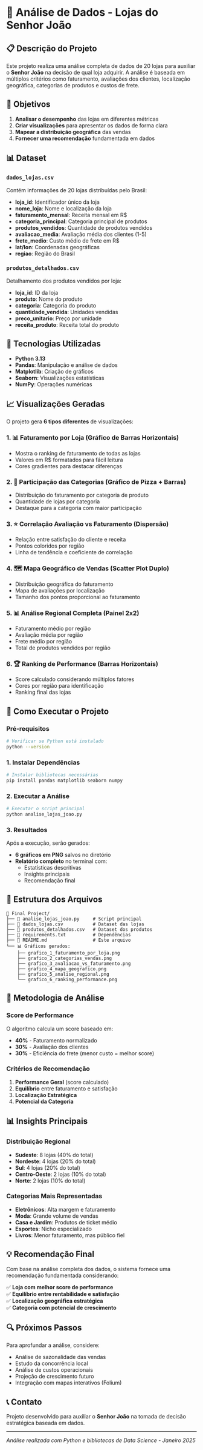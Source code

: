 # 🏪 Análise de Dados - Lojas do Senhor João

## 📋 Descrição do Projeto

Este projeto realiza uma análise completa de dados de 20 lojas para auxiliar o **Senhor João** na decisão de qual loja adquirir. A análise é baseada em múltiplos critérios como faturamento, avaliações dos clientes, localização geográfica, categorias de produtos e custos de frete.

## 🎯 Objetivos

1. **Analisar o desempenho** das lojas em diferentes métricas
2. **Criar visualizações** para apresentar os dados de forma clara
3. **Mapear a distribuição geográfica** das vendas
4. **Fornecer uma recomendação** fundamentada em dados

## 📊 Dataset

### `dados_lojas.csv`
Contém informações de 20 lojas distribuídas pelo Brasil:
- **loja_id**: Identificador único da loja
- **nome_loja**: Nome e localização da loja
- **faturamento_mensal**: Receita mensal em R$
- **categoria_principal**: Categoria principal de produtos
- **produtos_vendidos**: Quantidade de produtos vendidos
- **avaliacao_media**: Avaliação média dos clientes (1-5)
- **frete_medio**: Custo médio de frete em R$
- **lat/lon**: Coordenadas geográficas
- **regiao**: Região do Brasil

### `produtos_detalhados.csv`
Detalhamento dos produtos vendidos por loja:
- **loja_id**: ID da loja
- **produto**: Nome do produto
- **categoria**: Categoria do produto
- **quantidade_vendida**: Unidades vendidas
- **preco_unitario**: Preço por unidade
- **receita_produto**: Receita total do produto

## 🔧 Tecnologias Utilizadas

- **Python 3.13**
- **Pandas**: Manipulação e análise de dados
- **Matplotlib**: Criação de gráficos
- **Seaborn**: Visualizações estatísticas
- **NumPy**: Operações numéricas

## 📈 Visualizações Geradas

O projeto gera **6 tipos diferentes** de visualizações:

### 1. 📊 Faturamento por Loja (Gráfico de Barras Horizontais)
- Mostra o ranking de faturamento de todas as lojas
- Valores em R$ formatados para fácil leitura
- Cores gradientes para destacar diferenças

### 2. 🥧 Participação das Categorias (Gráfico de Pizza + Barras)
- Distribuição do faturamento por categoria de produto
- Quantidade de lojas por categoria
- Destaque para a categoria com maior participação

### 3. ⭐ Correlação Avaliação vs Faturamento (Dispersão)
- Relação entre satisfação do cliente e receita
- Pontos coloridos por região
- Linha de tendência e coeficiente de correlação

### 4. 🗺️ Mapa Geográfico de Vendas (Scatter Plot Duplo)
- Distribuição geográfica do faturamento
- Mapa de avaliações por localização
- Tamanho dos pontos proporcional ao faturamento

### 5. 📊 Análise Regional Completa (Painel 2x2)
- Faturamento médio por região
- Avaliação média por região
- Frete médio por região
- Total de produtos vendidos por região

### 6. 🏆 Ranking de Performance (Barras Horizontais)
- Score calculado considerando múltiplos fatores
- Cores por região para identificação
- Ranking final das lojas

## 🚀 Como Executar o Projeto

### Pré-requisitos
```bash
# Verificar se Python está instalado
python --version
```

### 1. Instalar Dependências
```bash
# Instalar bibliotecas necessárias
pip install pandas matplotlib seaborn numpy
```

### 2. Executar a Análise
```bash
# Executar o script principal
python analise_lojas_joao.py
```

### 3. Resultados
Após a execução, serão gerados:
- **6 gráficos em PNG** salvos no diretório
- **Relatório completo** no terminal com:
  - Estatísticas descritivas
  - Insights principais
  - Recomendação final

## 📁 Estrutura dos Arquivos

```
📂 Final Project/
├── 📄 analise_lojas_joao.py     # Script principal
├── 📄 dados_lojas.csv           # Dataset das lojas
├── 📄 produtos_detalhados.csv   # Dataset dos produtos
├── 📄 requirements.txt          # Dependências
├── 📄 README.md                 # Este arquivo
└── 📊 Gráficos gerados:
    ├── grafico_1_faturamento_por_loja.png
    ├── grafico_2_categorias_vendas.png
    ├── grafico_3_avaliacao_vs_faturamento.png
    ├── grafico_4_mapa_geografico.png
    ├── grafico_5_analise_regional.png
    └── grafico_6_ranking_performance.png
```

## 🎯 Metodologia de Análise

### Score de Performance
O algoritmo calcula um score baseado em:
- **40%** - Faturamento normalizado
- **30%** - Avaliação dos clientes
- **30%** - Eficiência do frete (menor custo = melhor score)

### Critérios de Recomendação
1. **Performance Geral** (score calculado)
2. **Equilíbrio** entre faturamento e satisfação
3. **Localização Estratégica**
4. **Potencial da Categoria**

## 📊 Insights Principais

### Distribuição Regional
- **Sudeste**: 8 lojas (40% do total)
- **Nordeste**: 4 lojas (20% do total)
- **Sul**: 4 lojas (20% do total)
- **Centro-Oeste**: 2 lojas (10% do total)
- **Norte**: 2 lojas (10% do total)

### Categorias Mais Representadas
- **Eletrônicos**: Alta margem e faturamento
- **Moda**: Grande volume de vendas
- **Casa e Jardim**: Produtos de ticket médio
- **Esportes**: Nicho especializado
- **Livros**: Menor faturamento, mas público fiel

## 💡 Recomendação Final

Com base na análise completa dos dados, o sistema fornece uma recomendação fundamentada considerando:

✅ **Loja com melhor score de performance**  
✅ **Equilíbrio entre rentabilidade e satisfação**  
✅ **Localização geográfica estratégica**  
✅ **Categoria com potencial de crescimento**  

## 🔍 Próximos Passos

Para aprofundar a análise, considere:
- Análise de sazonalidade das vendas
- Estudo da concorrência local
- Análise de custos operacionais
- Projeção de crescimento futuro
- Integração com mapas interativos (Folium)

## 📞 Contato

Projeto desenvolvido para auxiliar o **Senhor João** na tomada de decisão estratégica baseada em dados.

---
*Análise realizada com Python e bibliotecas de Data Science - Janeiro 2025*
